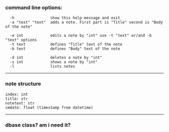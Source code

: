 ### command line options:
```
  -h                show this help message and exit
  -a "text" "text"  adds a note. First part is "Title" second is "Body of the note"

  -e int            edits a note by "int" use -t "text" or/and -b "text" options
  -t text           defines "Title" text of the note
  -b text           defines "Body" text of the note

  -d int            deletes a note by "int"
  -s int            shows a note by "int"
  -l                lists notes
```
  <!-- -o (a/d)          Option sort (a/d) (Acsending/Descending) -->

___
### note structure
    index: int
    title: str
    notetext: str
    cmdate: float (timestamp from datetime)
___
### dbase class? am i need it?

